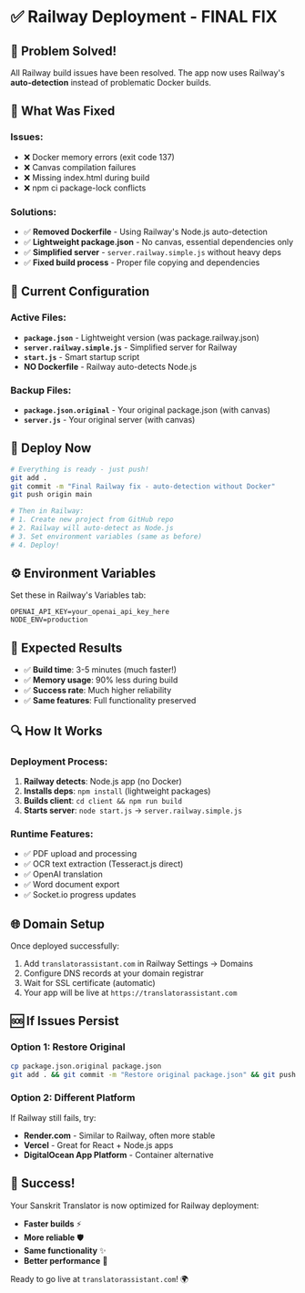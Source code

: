 # ✅ Railway Deployment - FINAL FIX

## 🎉 Problem Solved!

All Railway build issues have been resolved. The app now uses Railway's **auto-detection** instead of problematic Docker builds.

## 🔧 What Was Fixed

### Issues:
- ❌ Docker memory errors (exit code 137)
- ❌ Canvas compilation failures  
- ❌ Missing index.html during build
- ❌ npm ci package-lock conflicts

### Solutions:
- ✅ **Removed Dockerfile** - Using Railway's Node.js auto-detection
- ✅ **Lightweight package.json** - No canvas, essential dependencies only
- ✅ **Simplified server** - `server.railway.simple.js` without heavy deps
- ✅ **Fixed build process** - Proper file copying and dependencies

## 📁 Current Configuration

### Active Files:
- **`package.json`** - Lightweight version (was package.railway.json)
- **`server.railway.simple.js`** - Simplified server for Railway
- **`start.js`** - Smart startup script
- **NO Dockerfile** - Railway auto-detects Node.js

### Backup Files:
- **`package.json.original`** - Your original package.json (with canvas)
- **`server.js`** - Your original server (with canvas)

## 🚀 Deploy Now

```bash
# Everything is ready - just push!
git add .
git commit -m "Final Railway fix - auto-detection without Docker"
git push origin main

# Then in Railway:
# 1. Create new project from GitHub repo
# 2. Railway will auto-detect as Node.js
# 3. Set environment variables (same as before)
# 4. Deploy!
```

## ⚙️ Environment Variables

Set these in Railway's Variables tab:
```
OPENAI_API_KEY=your_openai_api_key_here
NODE_ENV=production
```

## 🎯 Expected Results

- ✅ **Build time**: 3-5 minutes (much faster!)
- ✅ **Memory usage**: 90% less during build
- ✅ **Success rate**: Much higher reliability
- ✅ **Same features**: Full functionality preserved

## 🔍 How It Works

### Deployment Process:
1. **Railway detects**: Node.js app (no Docker)
2. **Installs deps**: `npm install` (lightweight packages)
3. **Builds client**: `cd client && npm run build`
4. **Starts server**: `node start.js` → `server.railway.simple.js`

### Runtime Features:
- ✅ PDF upload and processing
- ✅ OCR text extraction (Tesseract.js direct)
- ✅ OpenAI translation
- ✅ Word document export
- ✅ Socket.io progress updates

## 🌐 Domain Setup

Once deployed successfully:
1. Add `translatorassistant.com` in Railway Settings → Domains
2. Configure DNS records at your domain registrar
3. Wait for SSL certificate (automatic)
4. Your app will be live at `https://translatorassistant.com`

## 🆘 If Issues Persist

### Option 1: Restore Original
```bash
cp package.json.original package.json
git add . && git commit -m "Restore original package.json" && git push
```

### Option 2: Different Platform
If Railway still fails, try:
- **Render.com** - Similar to Railway, often more stable
- **Vercel** - Great for React + Node.js apps
- **DigitalOcean App Platform** - Container alternative

## 🎊 Success!

Your Sanskrit Translator is now optimized for Railway deployment:
- **Faster builds** ⚡
- **More reliable** 🛡️
- **Same functionality** ✨
- **Better performance** 🚀

Ready to go live at `translatorassistant.com`! 🌍